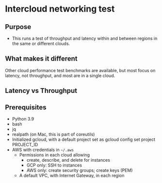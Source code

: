 # Intercloud networking test

## Purpose

* This runs a test of throughput and latency within and between regions in the same or different clouds.
## What makes it different
Other cloud performance test benchmarks are available, but most focus on latency, not throughput, and most
are in a single cloud.

## Latency vs Throughput



## Prerequisites
* Python 3.9
* bash
* jq
* realpath (on Mac, this is part of coreutils)
* Initialized gcloud, with a default project set as  gcloud config set project PROJECT_ID 
* AWS with credentials in `~/.aws`
  * Permissions in each cloud allowing 
     * create, describe, and delete for  instances
     * GCP only: SSH to instances
     * AWS only: create security groups; create keys (PEM)
  * A default VPC, with Internet Gateway, in each region